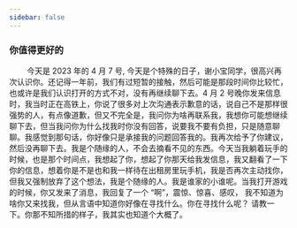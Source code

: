 ```yaml
---
sidebar: false
---
```


### 你值得更好的

&emsp; &emsp;今天是 2023 年的 4 月 7 号, 今天是个特殊的日子，谢小宝同学，很高兴再次认识你。还记得一年前，我们有过短暂的接触，然后可能是那段时间你比较忙，也或许是我们认识打开的方式不对，没有再继续聊下去。4 月 2 号晚你发来信息时，我当时正在高铁上，你说了很多对上次沟通表示歉意的话，说自己不是那样很强势的人，有点像道歉，但又不完全是，我问你为啥再联系我，我想你可能想继续聊下去，但当我问你为什么找我时你没有回答，说要我不要有负担，只是随意聊聊。我感觉到那句话，你好像只是承接我的问题回答我的。我再次给予了你建议，然后没再聊下去。我是个随缘的人，不会去摘看不见的东西。今天当我躺着玩手的时候，也是那个时间点，我想起了你，想起了你那天给我发信息，我又翻看了一下你的信息，想着你是不是也和我一样待在出租房里玩手机，我是否再次主动找你，但我又强制放弃了这个想法，我是个随缘的人。我是谁家的小谁呢。当我打开游戏的时候，你又发来了消息，我回复了一个 “啊”，震惊、惊喜、感叹， 我不知道为啥你又来找我，但从言语中知道你好像在寻找什么。你在寻找什么呢？ 请教一下。你那不知所措的样子，我其实也知道个大概了。
&emsp; &emsp;

